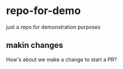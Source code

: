 # repo-for-demo
just a repo for demonstration purposes

## makin changes

How's about we make a change to start a PR?
